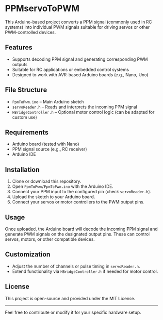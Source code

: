 # PPMservoToPWM

This Arduino-based project converts a PPM signal (commonly used in RC systems) into individual PWM signals suitable for driving servos or other PWM-controlled devices.

## Features

- Supports decoding PPM signal and generating corresponding PWM outputs
- Suitable for RC applications or embedded control systems
- Designed to work with AVR-based Arduino boards (e.g., Nano, Uno)

## File Structure

- `PpmToPwm.ino` – Main Arduino sketch
- `servoReader.h` – Reads and interprets the incoming PPM signal
- `HBridgeController.h` – Optional motor control logic (can be adapted for custom use)

## Requirements

- Arduino board (tested with Nano)
- PPM signal source (e.g., RC receiver)
- Arduino IDE

## Installation

1. Clone or download this repository.
2. Open `PpmToPwm/PpmToPwm.ino` with the Arduino IDE.
3. Connect your PPM input to the configured pin (check `servoReader.h`).
4. Upload the sketch to your Arduino board.
5. Connect your servos or motor controllers to the PWM output pins.

## Usage

Once uploaded, the Arduino board will decode the incoming PPM signal and generate PWM signals on the designated output pins. These can control servos, motors, or other compatible devices.

## Customization

- Adjust the number of channels or pulse timing in `servoReader.h`.
- Extend functionality via `HBridgeController.h` if needed for motor control.

## License

This project is open-source and provided under the MIT License.

---

Feel free to contribute or modify it for your specific hardware setup.
